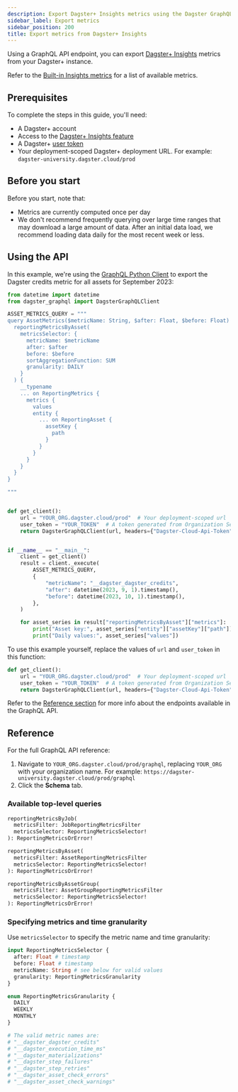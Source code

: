 ```yaml
---
description: Export Dagster+ Insights metrics using the Dagster GraphQL API.
sidebar_label: Export metrics
sidebar_position: 200
title: Export metrics from Dagster+ Insights
---
```


Using a GraphQL API endpoint, you can export [Dagster+ Insights](/dagster-plus/features/insights/) metrics from your Dagster+ instance.

Refer to the [Built-in Insights metrics](/dagster-plus/features/insights/index.md#built-in-metrics) for a list of available metrics.

## Prerequisites

To complete the steps in this guide, you'll need:

- A Dagster+ account
- Access to the [Dagster+ Insights feature](/dagster-plus/features/insights)
- A Dagster+ [user token](/dagster-plus/deployment/management/tokens/user-tokens)
- Your deployment-scoped Dagster+ deployment URL. For example: `dagster-university.dagster.cloud/prod`

## Before you start

Before you start, note that:

- Metrics are currently computed once per day
- We don't recommend frequently querying over large time ranges that may download a large amount of data. After an initial data load, we recommend loading data daily for the most recent week or less.

## Using the API

In this example, we're using the [GraphQL Python Client](/guides/operate/graphql/graphql-client) to export the Dagster credits metric for all assets for September 2023:

```python
from datetime import datetime
from dagster_graphql import DagsterGraphQLClient

ASSET_METRICS_QUERY = """
query AssetMetrics($metricName: String, $after: Float, $before: Float) {
  reportingMetricsByAsset(
    metricsSelector: {
      metricName: $metricName
      after: $after
      before: $before
      sortAggregationFunction: SUM
      granularity: DAILY
    }
  ) {
    __typename
    ... on ReportingMetrics {
      metrics {
        values
        entity {
          ... on ReportingAsset {
            assetKey {
              path
            }
          }
        }
      }
    }
  }
}

"""


def get_client():
    url = "YOUR_ORG.dagster.cloud/prod"  # Your deployment-scoped url
    user_token = "YOUR_TOKEN"  # A token generated from Organization Settings > Tokens
    return DagsterGraphQLClient(url, headers={"Dagster-Cloud-Api-Token": user_token})


if __name__ == "__main__":
    client = get_client()
    result = client._execute(
        ASSET_METRICS_QUERY,
        {
            "metricName": "__dagster_dagster_credits",
            "after": datetime(2023, 9, 1).timestamp(),
            "before": datetime(2023, 10, 1).timestamp(),
        },
    )

    for asset_series in result["reportingMetricsByAsset"]["metrics"]:
        print("Asset key:", asset_series["entity"]["assetKey"]["path"])
        print("Daily values:", asset_series["values"])

```

To use this example yourself, replace the values of `url` and `user_token` in this function:

```python
def get_client():
    url = "YOUR_ORG.dagster.cloud/prod"  # Your deployment-scoped url
    user_token = "YOUR_TOKEN"  # A token generated from Organization Settings > Tokens
    return DagsterGraphQLClient(url, headers={"Dagster-Cloud-Api-Token": user_token})
```

Refer to the [Reference section](#reference) for more info about the endpoints available in the GraphQL API.

## Reference

For the full GraphQL API reference:

1. Navigate to `YOUR_ORG.dagster.cloud/prod/graphql`, replacing `YOUR_ORG` with your organization name. For example: `https://dagster-university.dagster.cloud/prod/graphql`
2. Click the **Schema** tab.

### Available top-level queries

```graphql
reportingMetricsByJob(
  metricsFilter: JobReportingMetricsFilter
  metricsSelector: ReportingMetricsSelector!
): ReportingMetricsOrError!

reportingMetricsByAsset(
  metricsFilter: AssetReportingMetricsFilter
  metricsSelector: ReportingMetricsSelector!
): ReportingMetricsOrError!

reportingMetricsByAssetGroup(
  metricsFilter: AssetGroupReportingMetricsFilter
  metricsSelector: ReportingMetricsSelector!
): ReportingMetricsOrError!
```

### Specifying metrics and time granularity

Use `metricsSelector` to specify the metric name and time granularity:

```graphql
input ReportingMetricsSelector {
  after: Float # timestamp
  before: Float # timestamp
  metricName: String # see below for valid values
  granularity: ReportingMetricsGranularity
}

enum ReportingMetricsGranularity {
  DAILY
  WEEKLY
  MONTHLY
}

# The valid metric names are:
# "__dagster_dagster_credits"
# "__dagster_execution_time_ms"
# "__dagster_materializations"
# "__dagster_step_failures"
# "__dagster_step_retries"
# "__dagster_asset_check_errors"
# "__dagster_asset_check_warnings"
```
